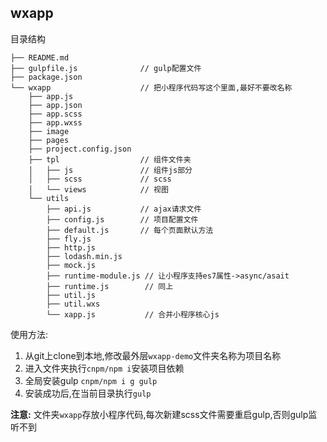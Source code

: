 ## wxapp
目录结构

```
├── README.md
├── gulpfile.js              // gulp配置文件
├── package.json
└── wxapp                    // 把小程序代码写这个里面,最好不要改名称
    ├── app.js
    ├── app.json
    ├── app.scss
    ├── app.wxss
    ├── image
    ├── pages
    ├── project.config.json
    ├── tpl                  // 组件文件夹  
    │   ├── js               // 组件js部分
    │   ├── scss             // scss
    │   └── views            // 视图 
    └── utils                
        ├── api.js           // ajax请求文件
        ├── config.js        // 项目配置文件
        ├── default.js       // 每个页面默认方法
        ├── fly.js
        ├── http.js
        ├── lodash.min.js
        ├── mock.js
        ├── runtime-module.js // 让小程序支持es7属性->async/asait
        ├── runtime.js        // 同上
        ├── util.js          
        ├── util.wxs
        └── xapp.js           // 合并小程序核心js
```

使用方法:
1. 从git上clone到本地,修改最外层`wxapp-demo`文件夹名称为项目名称
2. 进入文件夹执行`cnpm/npm i`安装项目依赖
3. 全局安装gulp `cnpm/npm i g gulp`
4. 安装成功后,在当前目录执行`gulp`

**注意:** 文件夹`wxapp`存放小程序代码,每次新建scss文件需要重启gulp,否则gulp监听不到


